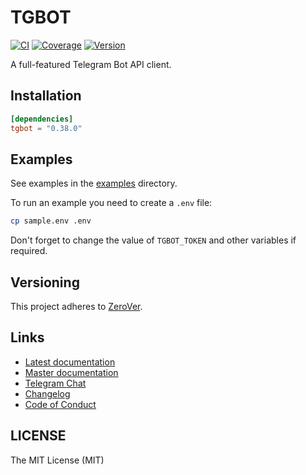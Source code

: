 # TGBOT

[![CI](https://img.shields.io/github/actions/workflow/status/tg-rs/tgbot/ci.yml?branch=master&style=flat-square)](https://github.com/tg-rs/tgbot/actions/)
[![Coverage](https://img.shields.io/codecov/c/github/tg-rs/tgbot.svg?style=flat-square)](https://codecov.io/gh/tg-rs/tgbot)
[![Version](https://img.shields.io/crates/v/tgbot.svg?style=flat-square)](https://crates.io/crates/tgbot)

A full-featured Telegram Bot API client.

## Installation

```toml
[dependencies]
tgbot = "0.38.0"
```

## Examples

See examples in the [examples](https://github.com/tg-rs/tgbot/tree/0.38.0/examples) directory.

To run an example you need to create a `.env` file:

```sh
cp sample.env .env
```

Don't forget to change the value of `TGBOT_TOKEN` and other variables if required.

## Versioning

This project adheres to [ZeroVer](https://0ver.org/).

## Links

- [Latest documentation](https://docs.rs/tgbot)
- [Master documentation](https://tg-rs.github.io/tgbot/tgbot/)
- [Telegram Chat](https://t.me/tgrsusers)
- [Changelog](https://github.com/tg-rs/tgbot/tree/0.38.0/CHANGELOG.md)
- [Code of Conduct](https://github.com/tg-rs/tgbot/tree/0.38.0/CODE_OF_CONDUCT.md)

## LICENSE

The MIT License (MIT)
